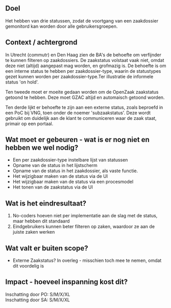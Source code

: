 ## Doel

Het hebben van drie statussen, zodat de voortgang van een zaakdossier gemonitord kan worden door alle gebruikersgroepen. 

## Context / achtergrond

In Utrecht (commutr) en Den Haag zien de BA's de behoefte om verfijnder te kunnen filteren op zaakdossiers. De zaakstatus volstaat vaak niet, omdat deze niet (altijd) aangepast mag worden, en grofmazig is. De behoefte is om een interne status te hebben per zaakdossier-type, waarin de statustypes gezet kunnen worden per zaakdossier-type.Ter illustratie de informele status 'on hold'. 

Ten tweede moet er moeite gedaan worden om de OpenZaak zaakstatus getoond te hebben. Deze moet GZAC altijd en automaisch getoond worden. 

Ten derde lijkt er behoefte te zijn aan een externe status, zoals beproefd in een PoC bij VNG, toen onder de noemer 'subzaakstatus'. Deze wordt gebruikt om duidelijk aan de klant te communiceren waar de zaak staat, primair op een portaal. 

## Wat moet er gebeuren - wat is er nog niet en hebben we wel nodig?

- Een per zaakdossier-type instelbare lijst van statussen
- Opname van de status in het lijstscherm
- Opname van de status in het zaakdossier, als vaste functie. 
- Het wijzigbaar maken van de status via de UI
- Het wijzigbaar maken van de status via een procesmodel
- Het tonen van de zaakstatus via de UI

## Wat is het eindresultaat?

1. No-coders hoeven niet per implementatie aan de slag met de status, maar hebben dit standaard
2. Eindgebruikers kunnen beter filteren op zaken, waardoor ze aan de juiste zaken werken

## Wat valt er buiten scope?

- Externe Zaakstatus? In overleg - misschien toch mee te nemen, omdat dit voordelig is

## Impact - hoeveel inspanning kost dit? 
Inschatting door PO: S/M/X/XL  
Inschatting door SA: S/M/X/XL  
